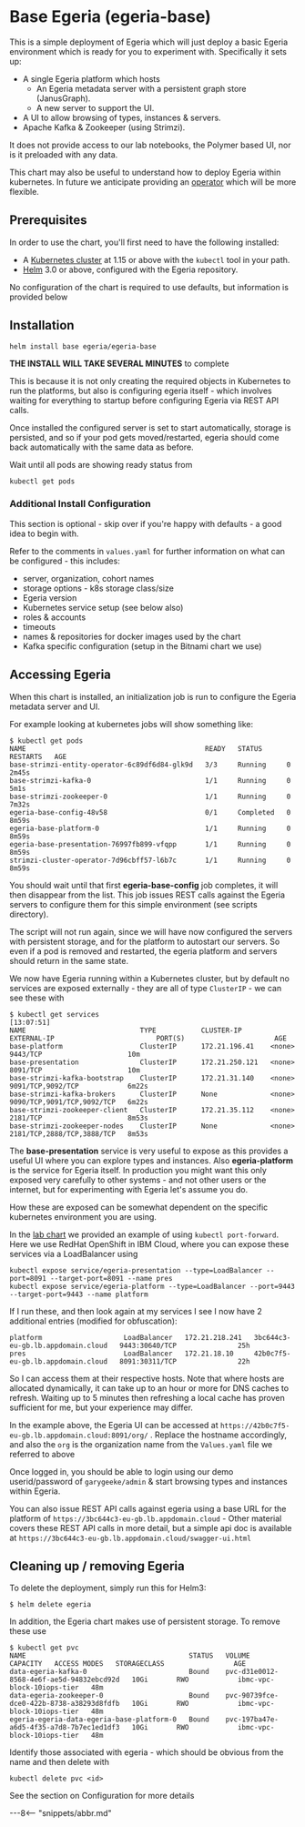 <!-- SPDX-License-Identifier: CC-BY-4.0 -->
<!-- Copyright Contributors to the ODPi Egeria project. -->
# Base Egeria (egeria-base)

This is a simple deployment of Egeria which will just deploy a basic Egeria environment
which is ready for you to experiment with. Specifically it sets up:

- A single Egeria platform which hosts
    - An Egeria metadata server with a persistent graph store (JanusGraph).
    - A new server to support the UI.
- A UI to allow browsing of types, instances & servers.
- Apache Kafka & Zookeeper (using Strimzi).

It does not provide access to our lab notebooks, the Polymer based UI, nor is it preloaded with any data.

This chart may also be useful to understand how to deploy Egeria within kubernetes. In future we anticipate providing
an [operator](https://github.com/odpi/egeria-k8s-operator) which will be more flexible.

## Prerequisites

In order to use the chart, you'll first need to have the following installed:

- A [Kubernetes cluster](../k8s) at 1.15 or above with the `kubectl` tool in your path.
- [Helm](../helm) 3.0 or above, configured with the Egeria repository.

No configuration of the chart is required to use defaults, but information is provided below

## Installation

```console
helm install base egeria/egeria-base
```

**THE INSTALL WILL TAKE SEVERAL MINUTES** to complete

This is because it is not only creating the required
objects in Kubernetes to run the platforms, but also is configuring egeria itself - which involves waiting
for everything to startup before configuring Egeria via REST API calls.

Once installed the configured server is set to start automatically, storage is persisted, and so if your pod gets moved/restarted, egeria should come back automatically with the same data as before.

Wait until all pods are showing ready status from
```console
kubectl get pods
```
### Additional Install Configuration

This section is optional - skip over if you're happy with defaults - a good idea to begin with.

Refer to the comments in `values.yaml` for further information on what can be configured - this includes:
- server, organization, cohort names
- storage options - k8s storage class/size
- Egeria version
- Kubernetes service setup (see below also)
- roles & accounts
- timeouts
- names & repositories for docker images used by the chart
- Kafka specific configuration (setup in the Bitnami chart we use)

## Accessing Egeria

When this chart is installed, an initialization job is run to configure the Egeria metadata server and UI.

For example looking at kubernetes jobs will show something like:
```console
$ kubectl get pods
NAME                                            READY   STATUS      RESTARTS   AGE
base-strimzi-entity-operator-6c89df6d84-glk9d   3/3     Running     0          2m45s
base-strimzi-kafka-0                            1/1     Running     0          5m1s
base-strimzi-zookeeper-0                        1/1     Running     0          7m32s
egeria-base-config-48v58                        0/1     Completed   0          8m59s
egeria-base-platform-0                          1/1     Running     0          8m59s
egeria-base-presentation-76997fb899-vfqpp       1/1     Running     0          8m59s
strimzi-cluster-operator-7d96cbff57-l6b7c       1/1     Running     0          8m59s
```

You should wait until that first **egeria-base-config** job completes, it will then disappear from the list.
This job issues REST calls against the Egeria servers to configure them for this simple environment (see scripts directory).

The script will not run again, since we will have now configured the servers with persistent storage, and for the platform
to autostart our servers. So even if a pod is removed and restarted, the egeria platform and servers should return in the same state.

We now have Egeria running within a Kubernetes cluster, but by default no services are exposed externally - they are all of type `ClusterIP` - we can see these with

```console
$ kubectl get services                                                                                  [13:07:51]
NAME                            TYPE           CLUSTER-IP       EXTERNAL-IP                         PORT(S)                      AGE
base-platform                   ClusterIP      172.21.196.41    <none>                              9443/TCP                     10m
base-presentation               ClusterIP      172.21.250.121   <none>                              8091/TCP                     10m
base-strimzi-kafka-bootstrap    ClusterIP      172.21.31.140    <none>                              9091/TCP,9092/TCP            6m22s
base-strimzi-kafka-brokers      ClusterIP      None             <none>                              9090/TCP,9091/TCP,9092/TCP   6m22s
base-strimzi-zookeeper-client   ClusterIP      172.21.35.112    <none>                              2181/TCP                     8m53s
base-strimzi-zookeeper-nodes    ClusterIP      None             <none>                              2181/TCP,2888/TCP,3888/TCP   8m53s
```

The **base-presentation** service is very useful to expose as this provides a useful UI where you can explore
types and instances. Also **egeria-platform** is the service for Egeria itself. 
In production you might want this only exposed very carefully to other systems - and not other users or the internet, but for experimenting with Egeria let's assume you do.

How these are exposed can be somewhat dependent on the specific kubernetes environment you are using.

In the [lab chart](chart_lab.md) we provided an example of using `kubectl port-forward`. Here we use RedHat OpenShift in IBM Cloud, where you can expose these services via a LoadBalancer using

```console
kubectl expose service/egeria-presentation --type=LoadBalancer --port=8091 --target-port=8091 --name pres  
kubectl expose service/egeria-platform --type=LoadBalancer --port=9443 --target-port=9443 --name platform   
```

If I run these, and then look again at my services I see I now have 2 additional entries (modified for obfuscation):
```console
platform                    LoadBalancer   172.21.218.241   3bc644c3-eu-gb.lb.appdomain.cloud   9443:30640/TCP               25h
pres                        LoadBalancer   172.21.18.10     42b0c7f5-eu-gb.lb.appdomain.cloud   8091:30311/TCP               22h
```

So I can access them at their respective hosts. Note that where hosts are allocated dynamically, it can take up to an hour or more for DNS caches to refresh. Waiting up to 5 minutes then refreshing a local cache has proven sufficient for me, but your experience may differ.

In the example above, the Egeria UI can be accessed at `https://42b0c7f5-eu-gb.lb.appdomain.cloud:8091/org/` . Replace the hostname accordingly, and also the `org` is the organization name from the `Values.yaml` file we referred to above

Once logged in, you should be able to login using our demo userid/password of `garygeeke/admin` & start browsing types and instances within Egeria.

You can also issue REST API calls against egeria using a base URL for the platform of `https://3bc644c3-eu-gb.lb.appdomain.cloud` - Other material
covers these REST API calls in more detail, but a simple api doc is available at `https://3bc644c3-eu-gb.lb.appdomain.cloud/swagger-ui.html`

## Cleaning up / removing Egeria

To delete the deployment, simply run this for Helm3:

```console
$ helm delete egeria
```

In addition, the Egeria chart makes use of persistent storage. To remove these use
```console
$ kubectl get pvc
NAME                                        STATUS   VOLUME                                     CAPACITY   ACCESS MODES   STORAGECLASS                 AGE
data-egeria-kafka-0                         Bound    pvc-d31e0012-8568-4e6f-ae5d-94832ebcd92d   10Gi       RWO            ibmc-vpc-block-10iops-tier   48m
data-egeria-zookeeper-0                     Bound    pvc-90739fce-dce0-422b-8738-a38293d8fdfb   10Gi       RWO            ibmc-vpc-block-10iops-tier   48m
egeria-egeria-data-egeria-base-platform-0   Bound    pvc-197ba47e-a6d5-4f35-a7d8-7b7ec1ed1df3   10Gi       RWO            ibmc-vpc-block-10iops-tier   48m
```
Identify those associated with egeria - which should be obvious from the name and then delete with
```console
kubectl delete pvc <id>
```

See the section on Configuration for more details

---8<-- "snippets/abbr.md"
